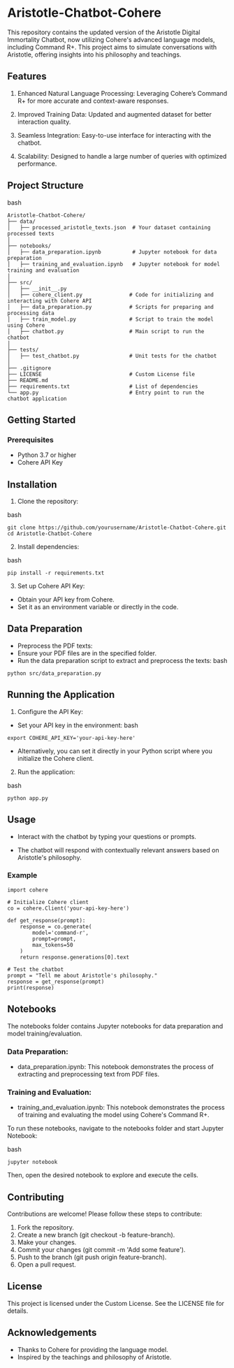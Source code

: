 # Aristotle-Chatbot-Cohere

This repository contains the updated version of the Aristotle Digital Immortality Chatbot, now utilizing Cohere's advanced language models, including Command R+. This project aims to simulate conversations with Aristotle, offering insights into his philosophy and teachings.

## Features

1. Enhanced Natural Language Processing: Leveraging Cohere’s Command R+ for more accurate and context-aware responses.

2. Improved Training Data: Updated and augmented dataset for better interaction quality.

3. Seamless Integration: Easy-to-use interface for interacting with the chatbot.
4. Scalability: Designed to handle a large number of queries with optimized performance.

## Project Structure
bash
```
Aristotle-Chatbot-Cohere/
├── data/
│   ├── processed_aristotle_texts.json  # Your dataset containing processed texts
│
├── notebooks/
│   ├── data_preparation.ipynb          # Jupyter notebook for data preparation
│   ├── training_and_evaluation.ipynb   # Jupyter notebook for model training and evaluation
│
├── src/
│   ├── __init__.py
│   ├── cohere_client.py               # Code for initializing and interacting with Cohere API
│   ├── data_preparation.py            # Scripts for preparing and processing data
│   ├── train_model.py                 # Script to train the model using Cohere
│   ├── chatbot.py                     # Main script to run the chatbot
│
├── tests/
│   ├── test_chatbot.py                # Unit tests for the chatbot
│
├── .gitignore
├── LICENSE                            # Custom License file
├── README.md
├── requirements.txt                   # List of dependencies
└── app.py                             # Entry point to run the chatbot application
```


## Getting Started

### Prerequisites

- Python 3.7 or higher
- Cohere API Key

## Installation

1. Clone the repository:

bash
```
git clone https://github.com/yourusername/Aristotle-Chatbot-Cohere.git
cd Aristotle-Chatbot-Cohere
```

2. Install dependencies:

bash
```
pip install -r requirements.txt
```

3. Set up Cohere API Key:

- Obtain your API key from Cohere.
- Set it as an environment variable or directly in the code.

## Data Preparation

- Preprocess the PDF texts:
- Ensure your PDF files are in the specified folder.
- Run the data preparation script to extract and preprocess the texts:
bash
```
python src/data_preparation.py
```

## Running the Application
1. Configure the API Key:

- Set your API key in the environment:
bash
```
export COHERE_API_KEY='your-api-key-here'
```

- Alternatively, you can set it directly in your Python script where you initialize the Cohere client.

2. Run the application:

bash
```
python app.py
```

## Usage

- Interact with the chatbot by typing your questions or prompts.

- The chatbot will respond with contextually relevant answers based on Aristotle's philosophy.

### Example
```
import cohere

# Initialize Cohere client
co = cohere.Client('your-api-key-here')

def get_response(prompt):
    response = co.generate(
        model='command-r',
        prompt=prompt,
        max_tokens=50
    )
    return response.generations[0].text

# Test the chatbot
prompt = "Tell me about Aristotle's philosophy."
response = get_response(prompt)
print(response)
```

## Notebooks

The notebooks folder contains Jupyter notebooks for data preparation and model training/evaluation.

### Data Preparation:

- data_preparation.ipynb: This notebook demonstrates the process of extracting and preprocessing text from PDF files.

### Training and Evaluation:

- training_and_evaluation.ipynb: This notebook demonstrates the process of training and evaluating the model using Cohere's Command R+.

To run these notebooks, navigate to the notebooks folder and start Jupyter Notebook:

bash
```
jupyter notebook
```
Then, open the desired notebook to explore and execute the cells.

## Contributing

Contributions are welcome! Please follow these steps to contribute:

1. Fork the repository.
2. Create a new branch (git checkout -b feature-branch).
3. Make your changes.
4. Commit your changes (git commit -m 'Add some feature').
5. Push to the branch (git push origin feature-branch).
6. Open a pull request.


## License
This project is licensed under the Custom License. See the LICENSE file for details.

## Acknowledgements
- Thanks to Cohere for providing the language model.
- Inspired by the teachings and philosophy of Aristotle.